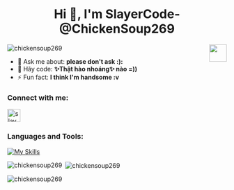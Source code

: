 <h1 align="center">Hi 👋, I'm SlayerCode-@ChickenSoup269</h1>

<img align="right" width="40" src="https://yt3.ggpht.com/_ucHK3TaND0lT3Fj5s8Oy6EThWQrpDEazqntGAgURgN98VQkb0Rqd2IyuchHWWidh3ay46vTrA=s108-c-k-c0x00ffffff-no-rj" />

<p align="left"> <img src="https://komarev.com/ghpvc/?username=chickensoup269&label=Profile%20views&color=0e75b6&style=flat" alt="chickensoup269" /> </p>

- 💬 Ask me about: **please don't ask :):**
- 👀 Hãy code: **✨Thật hào nhoáng✨ nào =))**
- ⚡ Fun fact: **I think I'm handsome :v**

<h3 align="left">Connect with me:</h3>
<p align="left">
<a href="https://www.youtube.com/channel/UC38U2OW6gr-vXOgk9YlIyMQ" target="blank"><img align="center" src="https://cdn-icons-png.flaticon.com/512/1384/1384060.png" alt="slayercode" height="30" width="30" /></a>
</p>

<h3 align="left">Languages and Tools:</h3>
<p align="left">
  
 </p>
 
[![My Skills](https://skillicons.dev/icons?i=java,react,nodejs,git,docker,html,css,js,cs,cloudflare,codepen,discord,eclipse,firebase,postman,py,stackoverflow,ts,visualstudio,vscode,tailwind,pug,postgres,php,npm,mongodb,github,bots,bootstrap,figma&theme=light)](https://skillicons.dev)
<p><img align="left" src="https://github-readme-stats.vercel.app/api/top-langs?username=chickensoup269&show_icons=true&locale=en&layout=compact" alt="chickensoup269" /></p>

<p>&nbsp;<img align="center" src="https://github-readme-stats.vercel.app/api?username=chickensoup269&show_icons=true&locale=en" alt="chickensoup269" /></p>

<p><img align="center" src="https://github-readme-streak-stats.herokuapp.com/?user=chickensoup269&" alt="chickensoup269" /></p>

